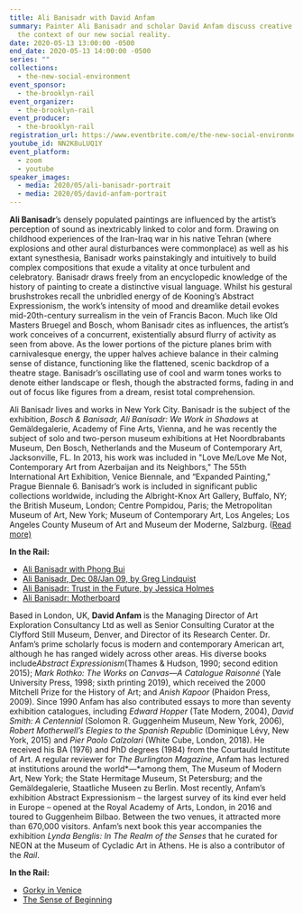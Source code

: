 ```yaml
---
title: Ali Banisadr with David Anfam
summary: Painter Ali Banisadr and scholar David Anfam discuss creative life in
  the context of our new social reality.
date: 2020-05-13 13:00:00 -0500
end_date: 2020-05-13 14:00:00 -0500
series: ""
collections:
  - the-new-social-environment
event_sponsor:
  - the-brooklyn-rail
event_organizer:
  - the-brooklyn-rail
event_producer:
  - the-brooklyn-rail
registration_url: https://www.eventbrite.com/e/the-new-social-environment-42-ali-banisadr-tickets-104560940588#
youtube_id: NN2K8uLUQ1Y
event_platform:
  - zoom
  - youtube
speaker_images:
  - media: 2020/05/ali-banisadr-portrait
  - media: 2020/05/david-anfam-portrait
---
```



**Ali Banisadr**’s densely populated paintings are influenced by the artist’s perception of sound as inextricably linked to color and form. Drawing on childhood experiences of the Iran-Iraq war in his native Tehran (where explosions and other aural disturbances were commonplace) as well as his extant synesthesia, Banisadr works painstakingly and intuitively to build complex compositions that exude a vitality at once turbulent and celebratory. Banisadr draws freely from an encyclopedic knowledge of the history of painting to create a distinctive visual language. Whilst his gestural brushstrokes recall the unbridled energy of de Kooning’s Abstract Expressionism, the work’s intensity of mood and dreamlike detail evokes mid-20th-century surrealism in the vein of Francis Bacon. Much like Old Masters Bruegel and Bosch, whom Banisadr cites as influences, the artist’s work conceives of a concurrent, existentially absurd flurry of activity as seen from above. As the lower portions of the picture planes brim with carnivalesque energy, the upper halves achieve balance in their calming sense of distance, functioning like the flattened, scenic backdrop of a theatre stage. Banisadr’s oscillating use of cool and warm tones works to denote either landscape or flesh, though the abstracted forms, fading in and out of focus like figures from a dream, resist total comprehension.

Ali Banisadr lives and works in New York City. Banisadr is the subject of the exhibition, *Bosch & Banisadr, Ali Banisadr: We Work in Shadows* at Gemäldegalerie, Academy of Fine Arts, Vienna, and he was recently the subject of solo and two-person museum exhibitions at Het Noordbrabants Museum, Den Bosch, Netherlands and the Museum of Contemporary Art, Jacksonville, FL. In 2013, his work was included in "Love Me/Love Me Not, Contemporary Art from Azerbaijan and its Neighbors," The 55th International Art Exhibition, Venice Biennale, and “Expanded Painting," Prague Biennale 6. Banisadr’s work is included in significant public collections worldwide, including the Albright-Knox Art Gallery, Buffalo, NY; the British Museum, London; Centre Pompidou, Paris; the Metropolitan Museum of Art, New York; Museum of Contemporary Art, Los Angeles; Los Angeles County Museum of Art and Museum der Moderne, Salzburg. ([Read more)](http://www.alibanisadr.com/)

**In the Rail:**

* [Ali Banisadr with Phong Bui](https://brooklynrail.org/2018/10/art/ALI-BANISADR-with-Phong-Bui)
* [Ali Banisadr, Dec 08/Jan 09, by Greg Lindquist](https://brooklynrail.org/2008/12/artseen/ali-banisadr)
* [Ali Banisadr: Trust in the Future, by Jessica Holmes](https://brooklynrail.org/2017/07/artseen/Ali-Banisadr-Trust-in-the-Future)
* [Ali Banisadr: Motherboard](https://brooklynrail.org/2014/04/artseen/ali-banisadr-motherboard)

Based in London, UK, **David Anfam** is the Managing Director of Art Exploration Consultancy Ltd as well as Senior Consulting Curator at the Clyfford Still Museum, Denver, and Director of its Research Center. Dr. Anfam’s prime scholarly focus is modern and contemporary American art, although he has ranged widely across other areas. His diverse books include*Abstract Expressionism*(Thames & Hudson, 1990; second edition 2015); *Mark Rothko: The Works on Canvas—A Catalogue Raisonné* (Yale University Press, 1998; sixth printing 2019), which received the 2000 Mitchell Prize for the History of Art; and *Anish Kapoor* (Phaidon Press, 2009). Since 1990 Anfam has also contributed essays to more than seventy exhibition catalogues, including *Edward Hopper* (Tate Modern, 2004), *David Smith: A Centennial* (Solomon R. Guggenheim Museum, New York, 2006), *Robert Motherwell’s Elegies to the Spanish Republic* (Dominique Lévy, New York, 2015) and *Pier Paolo Calzolari* (White Cube, London, 2018). He received his BA (1976) and PhD degrees (1984) from the Courtauld Institute of Art. A regular reviewer for *The Burlington Magazine*, Anfam has lectured at institutions around the world*—*among them, The Museum of Modern Art, New York; the State Hermitage Museum, St Petersburg; and the Gemäldegalerie, Staatliche Museen zu Berlin. Most recently, Anfam’s exhibition Abstract Expressionism – the largest survey of its kind ever held in Europe – opened at the Royal Academy of Arts, London, in 2016 and toured to Guggenheim Bilbao. Between the two venues, it attracted more than 670,000 visitors. Anfam’s next book this year accompanies the exhibition *Lynda Benglis: In The Realm of the Senses* that he curated for NEON at the Museum of Cycladic Art in Athens. He is also a contributor of the *Rail*.

**In the Rail:**

* [Gorky in Venice](https://brooklynrail.org/2019/07/artseen/Gorky-in-Venice)
* [The Sense of Beginning](https://brooklynrail.org/special/AD_REINHARDT/ad-and-spirituality/the-sense-of-a-beginning)